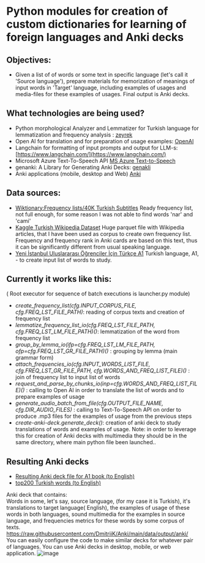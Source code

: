# Python modules for creation of custom dictionaries for learning of foreign languages and Anki decks

## Objectives:
 - Given a list of of  words or some text in specific language (let's call it 'Source language'), prepare materials for memorization of meanings of input words in 'Target' language, including examples of usages and media-files for these examples of usages. Final output is Anki decks.
 
## What technologies are being used?
-  Python morphological Analyzer and Lemmatizer for Turkish language for lemmatization and frequency analysis : [zeyrek](https://github.com/obulat/zeyrek)
- Open AI for translation and for preparation of usage examples: [OpenAI](https://openai.com/blog/openai-api)
- Langchain for formatting of input prompts and output for LLM-s: [https://www.langchain.com/](https://www.langchain.com/)
- Microsoft Azure Text-To-Speech API [MS Azure Text-to-Speech](https://learn.microsoft.com/en-us/azure/ai-services/speech-service/index-text-to-speech)
- genanki: A Library for Generating Anki Decks: [genakli](https://github.com/kerrickstaley/genanki)
- Anki applications (mobile, desktop and Web) [Anki](https://apps.ankiweb.net/)


## Data sources:
- [Wiktionary:Frequency lists/40K Turkish Subtitles](https://en.wiktionary.org/wiki/Wiktionary:Frequency_lists/40K_Turkish_Subtitles)
    Ready frequency list, not full enough, for some reason I was not able to find words 'nar' and 'cami'
- [Kaggle Turkish Wikipedia Dataset](https://www.kaggle.com/datasets/osmankagankurnaz/turkish-wikipedia-dataset?resource=download)
    Huge parquet file with Wikipedia articles, that I have been used as corpus to create own frequency list. Frequency and frequency rank in Anki cards are based on this text, thus it can be significantly different from usual speaking language.
- [Yeni İstanbul Uluslararası Öğrenciler İçin Türkçe A1](https://akdemyayinlari.com/urun/yeni-istanbul-uluslararasi-ogrenciler-icin-turkce-a1/)
    Turkish language, A1, - to create input list of words to study.


## Currently it works like this:
( Root executor for sequence of batch executions is launcher.py module)
 - *create_frequency_list(cfg.INPUT_CORPUS_FILE, cfg.FREQ_LST_FILE_PATH)*:
      reading of corpus texts and creation of frequency list
- *lemmatize_frequency_list_io(cfg.FREQ_LST_FILE_PATH, cfg.FREQ_LST_LM_FILE_PATH)()*: 
       lemmatization of the word from frequency list
- *group_by_lemma_io(ifp=cfg.FREQ_LST_LM_FILE_PATH, ofp=cfg.FREQ_LST_GR_FILE_PATH)()* :
    grouping by lemma (main grammar form)
- *attach_frequencies_io(cfg.INPUT_WORDS_LIST_FILE, cfg.FREQ_LST_GR_FILE_PATH, cfg.WORDS_AND_FREQ_LIST_FILE)()* :
    join of frequency list to input list of words
- *request_and_parse_by_chunks_io(inp=cfg.WORDS_AND_FREQ_LIST_FILE)()* :
    calling to Open AI in order to translate the list of words and to prepare examples of usage
- *generate_audio_batch_from_file(cfg.OUTPUT_FILE_NAME, cfg.DIR_AUDIO_FILES)* :
    calling to Text-To-Speech API on order to produce .mp3 files for the examples of usage from the previous steps
- *create-anki-deck.generate_deck()*:
    creation of anki deck to study translations of words and examples of usage. 
    Note: in order to leverage this for creation of Anki decks with multimedia they should be in the same directory, where main python file been launched..


## Resulting Anki decks
- [Resulting Anki deck file for A1 book (to English)](https://raw.githubusercontent.com/DmitriiK/Anki/main/data/output/anki/TurkishTop200Verbs-to-Eng.apkg)
- [top200 Turkish words (to English)](raw.githubusercontent.com/DmitriiK/Anki/main/data/output/anki/TurkishTop200Verbs-to-Eng.apkg)
  
Anki deck that contains:  
Words in some, let's say, source language, (for my case it is Turkish), it's translations to target language( English), the examples of usage of these words in both languages, sound multimedia for the examples in source language, and frequencies metrics for these words by some corpus of texts. https://raw.githubusercontent.com/DmitriiK/Anki/main/data/output/anki/
You can easily configure the code to make similar decks for whatever pair of languages.
You can use Anki decks in desktop, mobile, or web application. 
![image](https://github.com/DmitriiK/Anki/assets/20965831/f1aad0f3-e126-45a0-afde-99017df17a2f)





    
 
